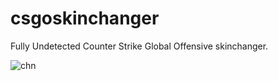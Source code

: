 # csgoskinchanger
Fully Undetected Counter Strike Global Offensive skinchanger.

![chn](https://github.com/rrcrr/csgoskinchanger/assets/143355101/5204e985-7a9e-44c9-a0d4-a43b15b9c45f)
